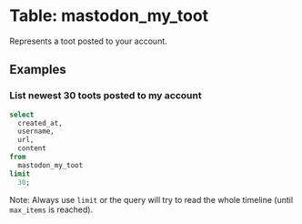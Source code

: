 # Table: mastodon_my_toot

Represents a toot posted to your account.

## Examples

### List newest 30 toots posted to my account

```sql
select
  created_at,
  username,
  url,
  content
from
  mastodon_my_toot
limit 
  30;
```

Note: Always use `limit` or the query will try to read the whole timeline (until `max_items` is reached).


